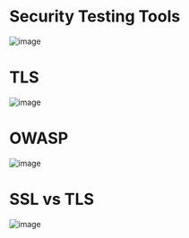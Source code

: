 # Security Testing Tools


![image](https://user-images.githubusercontent.com/55741060/219594277-1ea2a882-ac69-44b1-a3a2-9273144afd0d.png)


# TLS

![image](https://user-images.githubusercontent.com/55741060/219594021-d4d55bca-f9a6-4dc4-9252-98330b6dabe5.png)

# OWASP

![image](https://user-images.githubusercontent.com/55741060/219593896-7a72e12f-a437-457f-8f88-b6aae2334d30.png)

# SSL	vs TLS

![image](https://user-images.githubusercontent.com/55741060/219594558-a23a6abc-45d1-4f65-9712-6a2e999fda00.png)



